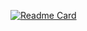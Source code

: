 [![Readme Card](https://github-readme-stats.vercel.app/api/pin/?username=alfinkresna&repo=yt-transcript&theme=react)](https://github.com/anuraghazra/github-readme-stats)
